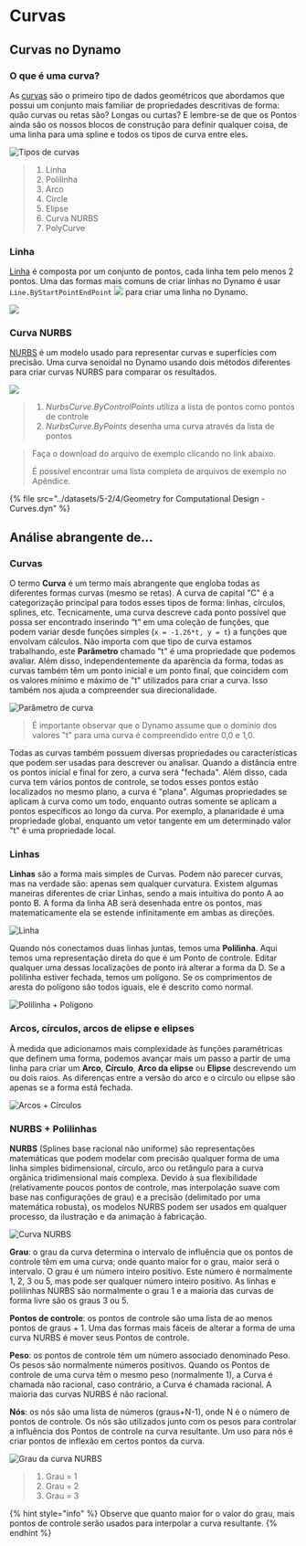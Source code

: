 # Curvas

## Curvas no Dynamo

### O que é uma curva?

As [curvas](5-4\_curves.md#curve) são o primeiro tipo de dados geométricos que abordamos que possui um conjunto mais familiar de propriedades descritivas de forma: quão curvas ou retas são? Longas ou curtas? E lembre-se de que os Pontos ainda são os nossos blocos de construção para definir qualquer coisa, de uma linha para uma spline e todos os tipos de curva entre eles.

![Tipos de curvas](../images/5-2/4/CurveTypes.jpg)

> 1. Linha
> 2. Polilinha
> 3. Arco
> 4. Circle
> 5. Elipse
> 6. Curva NURBS
> 7. PolyCurve

### Linha

[Linha](5-4\_curves.md#lines) é composta por um conjunto de pontos, cada linha tem pelo menos 2 pontos. Uma das formas mais comuns de criar linhas no Dynamo é usar `Line.ByStartPointEndPoint` ![](<./images/5-2/4/Line by start point end point.jpg>) para criar uma linha no Dynamo.

![](<./images/5-2/4/curves - line by start point end point.jpg>)

### Curva NURBS

[NURBS](5-4\_curves.md#nurbs-+-polycurves) é um modelo usado para representar curvas e superfícies com precisão. Uma curva senoidal no Dynamo usando dois métodos diferentes para criar curvas NURBS para comparar os resultados.

![](<../images/5-2/4/curves - Nurbs Curves.jpg>)

> 1. _NurbsCurve.ByControlPoints_ utiliza a lista de pontos como pontos de controle
> 2. _NurbsCurve.ByPoints_ desenha uma curva através da lista de pontos

> Faça o download do arquivo de exemplo clicando no link abaixo.
>
> É possível encontrar uma lista completa de arquivos de exemplo no Apêndice.

{% file src="../datasets/5-2/4/Geometry for Computational Design - Curves.dyn" %}

## Análise abrangente de...

### Curvas

O termo **Curva** é um termo mais abrangente que engloba todas as diferentes formas curvas (mesmo se retas). A curva de capital "C" é a categorização principal para todos esses tipos de forma: linhas, círculos, splines, etc. Tecnicamente, uma curva descreve cada ponto possível que possa ser encontrado inserindo “t” em uma coleção de funções, que podem variar desde funções simples (`x = -1.26*t, y = t`) a funções que envolvam cálculos. Não importa com que tipo de curva estamos trabalhando, este **Parâmetro** chamado "t" é uma propriedade que podemos avaliar. Além disso, independentemente da aparência da forma, todas as curvas também têm um ponto inicial e um ponto final, que coincidem com os valores mínimo e máximo de "t" utilizados para criar a curva. Isso também nos ajuda a compreender sua direcionalidade.

![Parâmetro de curva](../images/5-2/4/CurveParameter.jpg)

> É importante observar que o Dynamo assume que o domínio dos valores "t" para uma curva é compreendido entre 0,0 e 1,0.

Todas as curvas também possuem diversas propriedades ou características que podem ser usadas para descrever ou analisar. Quando a distância entre os pontos inicial e final for zero, a curva será "fechada". Além disso, cada curva tem vários pontos de controle, se todos esses pontos estão localizados no mesmo plano, a curva é "plana". Algumas propriedades se aplicam à curva como um todo, enquanto outras somente se aplicam a pontos específicos ao longo da curva. Por exemplo, a planaridade é uma propriedade global, enquanto um vetor tangente em um determinado valor "t" é uma propriedade local.

### Linhas

**Linhas** são a forma mais simples de Curvas. Podem não parecer curvas, mas na verdade são: apenas sem qualquer curvatura. Existem algumas maneiras diferentes de criar Linhas, sendo a mais intuitiva do ponto A ao ponto B. A forma da linha AB será desenhada entre os pontos, mas matematicamente ela se estende infinitamente em ambas as direções.

![Linha](../images/5-2/4/Line.jpg)

Quando nós conectamos duas linhas juntas, temos uma **Polilinha**. Aqui temos uma representação direta do que é um Ponto de controle. Editar qualquer uma dessas localizações de ponto irá alterar a forma da D. Se a polilinha estiver fechada, temos um polígono. Se os comprimentos de aresta do polígono são todos iguais, ele é descrito como normal.

![Polilinha + Polígono](../images/5-2/4/Polyline.jpg)

### Arcos, círculos, arcos de elipse e elipses

À medida que adicionamos mais complexidade às funções paramétricas que definem uma forma, podemos avançar mais um passo a partir de uma linha para criar um **Arco**, **Círculo**, **Arco da elipse** ou **Elipse** descrevendo um ou dois raios. As diferenças entre a versão do arco e o círculo ou elipse são apenas se a forma está fechada.

![Arcos + Círculos](../images/5-2/4/Arcs+Circles.jpg)

### NURBS + Polilinhas

**NURBS** (Splines base racional não uniforme) são representações matemáticas que podem modelar com precisão qualquer forma de uma linha simples bidimensional, círculo, arco ou retângulo para a curva orgânica tridimensional mais complexa. Devido à sua flexibilidade (relativamente poucos pontos de controle, mas interpolação suave com base nas configurações de grau) e a precisão (delimitado por uma matemática robusta), os modelos NURBS podem ser usados em qualquer processo, da ilustração e da animação à fabricação.

![Curva NURBS](../images/5-2/4/NURBScurve.jpg)

**Grau**: o grau da curva determina o intervalo de influência que os pontos de controle têm em uma curva; onde quanto maior for o grau, maior será o intervalo. O grau é um número inteiro positivo. Este número é normalmente 1, 2, 3 ou 5, mas pode ser qualquer número inteiro positivo. As linhas e polilinhas NURBS são normalmente o grau 1 e a maioria das curvas de forma livre são os graus 3 ou 5.

**Pontos de controle**: os pontos de controle são uma lista de ao menos pontos de graus + 1. Uma das formas mais fáceis de alterar a forma de uma curva NURBS é mover seus Pontos de controle.

**Peso**: os pontos de controle têm um número associado denominado Peso. Os pesos são normalmente números positivos. Quando os Pontos de controle de uma curva têm o mesmo peso (normalmente 1), a Curva é chamada não racional, caso contrário, a Curva é chamada racional. A maioria das curvas NURBS é não racional.

**Nós**: os nós são uma lista de números (graus+N-1), onde N é o número de pontos de controle. Os nós são utilizados junto com os pesos para controlar a influência dos Pontos de controle na curva resultante. Um uso para nós é criar pontos de inflexão em certos pontos da curva.

![Grau da curva NURBS](../images/5-2/4/NURBScurve\_Degree.jpg)

> 1. Grau = 1
> 2. Grau = 2
> 3. Grau = 3

{% hint style="info" %}
Observe que quanto maior for o valor do grau, mais pontos de controle serão usados para interpolar a curva resultante.
{% endhint %}
